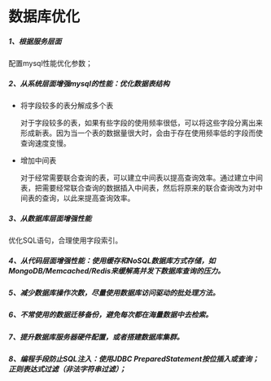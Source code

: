 # 数据库优化

##### 1、根据服务层面

配置mysql性能优化参数；

##### 2、从系统层面增强mysql的性能：优化数据表结构

- 将字段较多的表分解成多个表

  对于字段较多的表，如果有些字段的使用频率很低，可以将这些字段分离出来形成新表。因为当一个表的数据量很大时，会由于存在使用频率低的字段而使查询速度变慢。

- 增加中间表

  对于经常需要联合查询的表，可以建立中间表以提高查询效率。通过建立中间表，把需要经常联合查询的数据插入中间表，然后将原来的联合查询改为对中间表的查询，以此来提高查询效率。

##### 3、从数据库层面增强性能

优化SQL语句，合理使用字段索引。

##### 4、从代码层面增强性能：使用缓存和NoSQL数据库方式存储，如MongoDB/Memcached/Redis来缓解高并发下数据库查询的压力。

##### 5、减少数据库操作次数，尽量使用数据库访问驱动的批处理方法。

##### 6、不常使用的数据迁移备份，避免每次都在海量数据中去检索。

##### 7、提升数据库服务器硬件配置，或者搭建数据库集群。

##### 8、编程手段防止SQL注入：使用JDBC PreparedStatement按位插入或查询；正则表达式过滤（非法字符串过滤）；